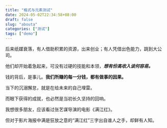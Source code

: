 ```yaml
---
title: "格式与元素测试"
date: 2024-05-02T22:34:58+08:00
draft: false
slug: "abouta"
categories: ["测试"]
tags: ["demo"]
---
```


后来纸媒衰落，有人借助积累的资源，出来创业；有人凭借出色能力，跳到大公司。

<!--more-->



  

他们却开始着急起来，可没有过硬的技能和本领，***想有份高收入谈何容易。***

  

钱的背后，是事儿。**我们所赚的每一分钱，都有做事的因果。**

  

当下的沉溺懈怠，就是在给未来的自己埋雷。

  

而眼下获得的成就，也必然是当初长久坚持的回响。

  

我想很多朋友，应该看过张艺谋导演的电影《满江红》。

  

但对于影片海报中满是狂放之意的“满江红”三字出自谁人之手，却鲜有人知。
